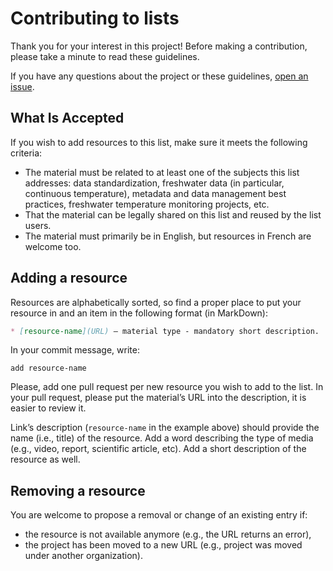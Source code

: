 # Contributing to lists

Thank you for your interest in this project! Before making a contribution, please take a minute to read these guidelines.

If you have any questions about the project or these guidelines, [open an issue](https://github.com/salmonwatersheds/data_standardization/issues).

## What Is Accepted

If you wish to add resources to this list, make sure it meets the following criteria:

-   The material must be related to at least one of the subjects this list addresses: data standardization, freshwater data (in particular, continuous temperature), metadata and data management best practices, freshwater temperature monitoring projects, etc.
-   That the material can be legally shared on this list and reused by the list users.
-   The material must primarily be in English, but resources in French are welcome too.

## Adding a resource

Resources are alphabetically sorted, so find a proper place to put your resource in and an item in the following format (in MarkDown):

``` md
* [resource-name](URL) – material type - mandatory short description.
```

In your commit message, write:

```         
add resource-name
```

Please, add one pull request per new resource you wish to add to the list. In your pull request, please put the material’s URL into the description, it is easier to review it.

Link’s description (`resource-name` in the example above) should provide the name (i.e., title) of the resource. Add a word describing the type of media (e.g., video, report, scientific article, etc). Add a short description of the resource as well.

## Removing a resource

You are welcome to propose a removal or change of an existing entry if:

-   the resource is not available anymore (e.g., the URL returns an error),
-   the project has been moved to a new URL (e.g., project was moved under another organization).
